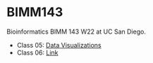 # BIMM143
Bioinformatics BIMM 143 W22 at UC San Diego. 

- Class 05: [Data Visualizations](https://github.com/delaneyph/bimm143/blob/main/class05/lab05.pdf)
- Class 06: [Link]()
